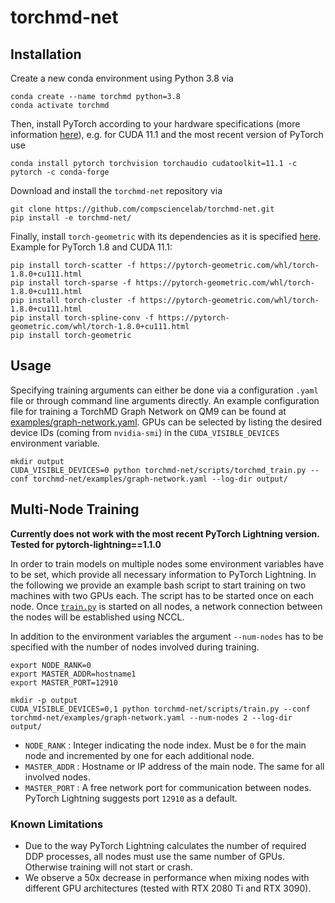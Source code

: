 # torchmd-net

## Installation
Create a new conda environment using Python 3.8 via
```
conda create --name torchmd python=3.8
conda activate torchmd
```

Then, install PyTorch according to your hardware specifications (more information [here](https://pytorch.org/get-started/locally/#start-locally)), e.g. for CUDA 11.1 and the most recent version of PyTorch use
```
conda install pytorch torchvision torchaudio cudatoolkit=11.1 -c pytorch -c conda-forge
```

Download and install the `torchmd-net` repository via
```
git clone https://github.com/compsciencelab/torchmd-net.git
pip install -e torchmd-net/
```

Finally, install `torch-geometric` with its dependencies as it is specified [here](https://github.com/rusty1s/pytorch_geometric#installation). Example for PyTorch 1.8 and CUDA 11.1:
```
pip install torch-scatter -f https://pytorch-geometric.com/whl/torch-1.8.0+cu111.html
pip install torch-sparse -f https://pytorch-geometric.com/whl/torch-1.8.0+cu111.html
pip install torch-cluster -f https://pytorch-geometric.com/whl/torch-1.8.0+cu111.html
pip install torch-spline-conv -f https://pytorch-geometric.com/whl/torch-1.8.0+cu111.html
pip install torch-geometric
```

## Usage
Specifying training arguments can either be done via a configuration `.yaml` file or through command line arguments directly. An example configuration file for training a TorchMD Graph Network on QM9 can be found at [examples/graph-network.yaml](https://github.com/compsciencelab/torchmd-net/blob/main/examples/graph-network.yaml). GPUs can be selected by listing the desired device IDs (coming from `nvidia-smi`) in the `CUDA_VISIBLE_DEVICES` environment variable.
```
mkdir output
CUDA_VISIBLE_DEVICES=0 python torchmd-net/scripts/torchmd_train.py --conf torchmd-net/examples/graph-network.yaml --log-dir output/
```

## Multi-Node Training
__Currently does not work with the most recent PyTorch Lightning version. Tested for pytorch-lightning==1.1.0__

In order to train models on multiple nodes some environment variables have to be set, which provide all necessary information to PyTorch Lightning. In the following we provide an example bash script to start training on two machines with two GPUs each. The script has to be started once on each node. Once [`train.py`](https://github.com/compsciencelab/torchmd-net/blob/main/scripts/train.py) is started on all nodes, a network connection between the nodes will be established using NCCL.

In addition to the environment variables the argument `--num-nodes` has to be specified with the number of nodes involved during training.

```
export NODE_RANK=0
export MASTER_ADDR=hostname1
export MASTER_PORT=12910

mkdir -p output
CUDA_VISIBLE_DEVICES=0,1 python torchmd-net/scripts/train.py --conf torchmd-net/examples/graph-network.yaml --num-nodes 2 --log-dir output/
```

- `NODE_RANK` : Integer indicating the node index. Must be `0` for the main node and incremented by one for each additional node.
- `MASTER_ADDR` : Hostname or IP address of the main node. The same for all involved nodes.
- `MASTER_PORT` : A free network port for communication between nodes. PyTorch Lightning suggests port `12910` as a default.

### Known Limitations
- Due to the way PyTorch Lightning calculates the number of required DDP processes, all nodes must use the same number of GPUs. Otherwise training will not start or crash.
- We observe a 50x decrease in performance when mixing nodes with different GPU architectures (tested with RTX 2080 Ti and RTX 3090).
